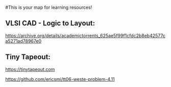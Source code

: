 #This is your map for learning resources!

## VLSI CAD - Logic to Layout:
https://archive.org/details/academictorrents_625ae5f99f1cfdc2b8eb42577ca5271ad78967e0

## Tiny Tapeout:
https://tinytapeout.com

https://github.com/ericsmi/tt06-weste-problem-4.11
